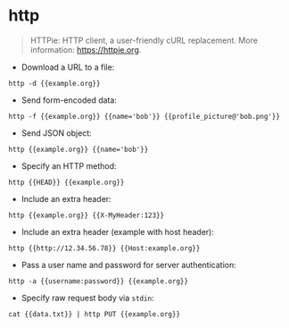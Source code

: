 # http

> HTTPie: HTTP client, a user-friendly cURL replacement.
> More information: <https://httpie.org>.

- Download a URL to a file:

`http -d {{example.org}}`

- Send form-encoded data:

`http -f {{example.org}} {{name='bob'}} {{profile_picture@'bob.png'}}`

- Send JSON object:

`http {{example.org}} {{name='bob'}}`

- Specify an HTTP method:

`http {{HEAD}} {{example.org}}`

- Include an extra header:

`http {{example.org}} {{X-MyHeader:123}}`

- Include an extra header (example with host header):

`http {{http://12.34.56.78}} {{Host:example.org}}`

- Pass a user name and password for server authentication:

`http -a {{username:password}} {{example.org}}`

- Specify raw request body via `stdin`:

`cat {{data.txt}} | http PUT {{example.org}}`
